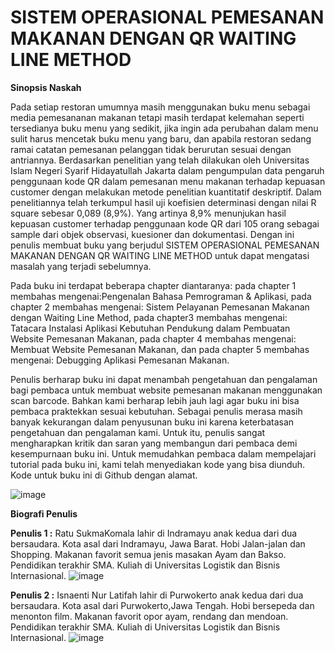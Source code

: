 # SISTEM OPERASIONAL PEMESANAN MAKANAN DENGAN QR WAITING LINE METHOD

**Sinopsis Naskah**

Pada setiap restoran umumnya masih menggunakan buku menu sebagai media pemesananan makanan tetapi masih terdapat kelemahan seperti tersedianya buku menu yang sedikit, jika ingin ada perubahan dalam menu sulit harus mencetak buku menu yang baru, dan apabila restoran sedang ramai catatan pemesanan pelanggan tidak berurutan sesuai dengan antriannya. Berdasarkan penelitian yang telah dilakukan oleh Universitas Islam Negeri Syarif Hidayatullah Jakarta dalam pengumpulan data pengaruh penggunaan kode QR dalam pemesanan menu makanan terhadap kepuasan customer dengan melakukan metode penelitian kuantitatif deskriptif. Dalam penelitiannya telah terkumpul hasil uji koefisien determinasi dengan nilai R square sebesar 0,089 (8,9%). Yang artinya 8,9% menunjukan hasil kepuasan customer terhadap penggunaan kode QR dari 105 orang sebagai sample dari objek observasi, kuesioner dan dokumentasi. Dengan ini penulis membuat buku yang berjudul SISTEM OPERASIONAL PEMESANAN MAKANAN DENGAN QR WAITING LINE METHOD untuk dapat mengatasi masalah yang terjadi sebelumnya.

Pada buku ini terdapat beberapa chapter diantaranya: pada chapter 1 membahas mengenai:Pengenalan Bahasa Pemrograman & Aplikasi, pada chapter 2 membahas mengenai: Sistem Pelayanan Pemesanan Makanan dengan Waiting Line Method, pada chapter3 membahas mengenai: Tatacara Instalasi Aplikasi Kebutuhan Pendukung dalam Pembuatan Website Pemesanan Makanan, pada chapter 4 membahas mengenai: Membuat Website Pemesanan Makanan, dan pada chapter 5 membahas mengenai: Debugging Aplikasi Pemesanan Makanan.

Penulis berharap buku ini dapat menambah pengetahuan dan pengalaman bagi pembaca untuk membuat website pemesanan makanan menggunakan scan barcode. Bahkan kami berharap lebih jauh lagi agar buku ini bisa pembaca praktekkan sesuai kebutuhan. Sebagai penulis merasa masih banyak kekurangan dalam penyusunan buku ini karena keterbatasan pengetahuan dan pengalaman kami. Untuk itu, penulis sangat mengharapkan kritik dan saran yang membangun dari pembaca demi kesempurnaan buku ini. Untuk memudahkan pembaca dalam mempelajari tutorial pada buku ini, kami telah menyediakan kode yang bisa diunduh. Kode untuk buku ini di Github dengan alamat.

![image](https://github.com/Ratusukmakomala/bukpedp3_ratu_isnaenti/assets/100338225/25fff608-8a0d-4342-9e60-9a1a8e4b66a1)



**Biografi Penulis**

**Penulis 1 :** Ratu SukmaKomala lahir di Indramayu anak kedua dari dua bersaudara. Kota asal dari Indramayu, Jawa Barat. Hobi Jalan-jalan dan Shopping. Makanan favorit semua jenis masakan Ayam dan Bakso. Pendidikan terakhir SMA. Kuliah di Universitas Logistik dan Bisnis Internasional.
![image](https://github.com/Ratusukmakomala/bukpedp3_ratu_isnaenti/assets/100338225/7bba4a8e-f758-43c9-b370-b7a2a80fe20e)





**Penulis 2 :** Isnaenti Nur Latifah lahir di Purwokerto anak kedua dari dua bersaudara. Kota asal dari Purwokerto,Jawa Tengah. Hobi bersepeda dan menonton film. Makanan favorit opor ayam, rendang dan mendoan. Pendidikan terakhir SMA. Kuliah di Universitas Logistik dan Bisnis Internasional.
![image](https://github.com/Ratusukmakomala/bukpedp3_ratu_isnaenti/assets/100338225/14a4eeec-4a96-4729-a918-a110957e2350)






